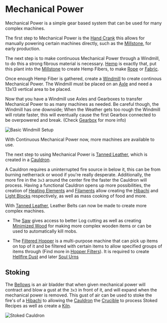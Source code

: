 # Mechanical Power

Mechanical Power is a simple gear based system that can be used for many complex machines.

The first step to Mechanical Power is the [Hand Crank](../blocks/hand_crank.md) this allows for manually powering certain machines directly, such as the [Millstone](../blocks/mill.md), for early production.

The next step is to make continuous Mechanical Power through a Windmill, to do this a strong fibrous material is necessary.
[Hemp](../blocks/hemp.md) is exactly that, put this plant into the [Millstone](../blocks/mill.md) to create Hemp Fibers, to make [Rope](../items/rope.md) or [Fabric](../items/fabric.md).

Once enough Hemp Fiber is gathered, create a [Windmill](../blocks/windmill.md) to create continous Mechanical Power.
The Windmill must be placed on an [Axle](../blocks/axle.md) and need a 13x13 vertical area to be placed.

Now that you have a Windmill use Axles and Gearboxes to transfer Mechanical Power to as many machines as needed. 
Be careful though, the Windmill has one downside; When the Weather gets too rough the Windmill will rotate faster, this will eventually cause the first Gearbox connected to be overpowered and break. (Check [Gearbox](../blocks/gearbox.md) for more info)

![Basic Windmill Setup](betterwithmods:docs/imgs/mechanical-power.png)

With Continuous Mechanical Power now, more machines are available to use.

The next step to using Mechanical Power is [Tanned Leather](../items/tanned_leather.md), which is created in a [Cauldron](../blocks/cauldron.md).

A Cauldron requires a uninterrupted fire source in below it, this can be from burning netherrack or wood if you're really desperate.
Additionally, the more fire in the `3x3` around the center fire the faster the Cauldron will process.
Having a functional Cauldron opens up more possibilities, the creation of [Heating Elements](../items/element.md) and [Filaments](../items/filament.md) allow creating the [Hibachi](../blocks/hibachi.md) and [Light Blocks](../blocks/light.md) respectively,
as well as mass cooking of food and more.

With [Tanned Leather](../items/tanned_leather.md), Leather Belts can now be made to create more complex machines.

* The [Saw](../blocks/saw.md) gives access to better Log cutting as well as creating [Minimized Wood](../blocks/minimized_wood.md) for making more complex wooden items or can be used to automatically kill mobs.

* The [Filtered Hopper](../blocks/hopper.md) is a multi-purpose machine that can pick up items on top of it and be filtered with certain items to allow specified groups of items through (Find more in [Hopper Filters](../blocks/hopper.md)). It is required to create [Hellfire Dust](../items/hellfire.md) and later [Soul Urns](../blocks/soul_urn.md)


## Stoking

The [Bellows](../blocks/bellows.md) is an air bladder that when given mechanical power will contract and blow a gust at the `3x3` in front of it, and will expand when the mechanical power is removed.
This gust of air can be used to stoke the fire's of a [Hibachi](../blocks/hibachi.md) to allowing the [Cauldron](../blocks/cauldron.md) the [Crucible](../blocks/crucible.md) to process Stoked Recipes as well as create a [Kiln](../blocks/kiln.md).

![Stoked Cauldron](betterwithmods:docs/imgs/stoking.png)




 














 

